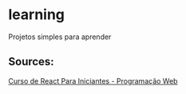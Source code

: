# learning
Projetos simples para aprender

## Sources:
[Curso de React Para Iniciantes - Programação Web](https://www.youtube.com/watch?v=hd2B7XQAFls&list=PL2Fdisxwzt_c4dlgeANTt8npMM9T5-ATk)